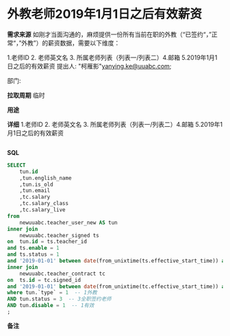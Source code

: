 # 外教老师2019年1月1日之后有效薪资 


**需求来源**
如刚才当面沟通的，麻烦提供一份所有当前在职的外教（“已签约“，”正常“，”外教”）的薪资数据，需要以下维度：

1.老师ID  2. 老师英文名  3. 所属老师列表（列表一/列表二）4.邮箱  5.2019年1月1日之后的有效薪资
提出人: "柯雁影"<yanying.ke@uuabc.com>;

部门:

**拉取周期**
临时

**用途**


**详细**
1.老师ID  2. 老师英文名  3. 所属老师列表（列表一/列表二）4.邮箱  5.2019年1月1日之后的有效薪资

```
```

**SQL**

```sql
SELECT
    tun.id
    ,tun.english_name
    ,tun.is_old
    ,tun.email
    ,tc.salary
    ,tc.salary_class
    ,tc.salary_live
from 
    newuuabc.teacher_user_new AS tun
inner join
    newuuabc.teacher_signed ts
on  tun.id = ts.teacher_id
and ts.enable = 1
and ts.status = 1
and '2019-01-01' between date(from_unixtime(ts.effective_start_time)) and date(from_unixtime(ts.effective_end_time))
inner join
    newuuabc.teacher_contract tc
on  ts.id = tc.signed_id
and '2019-01-01' between date(from_unixtime(tc.effective_start_time)) and date(from_unixtime(tc.effective_end_time))
where tun.`type` = 1  -- 1外教
AND tun.status = 3  -- 3全职签约老师
AND tun.disable = 1  -- 1有效
;

```

**备注**

